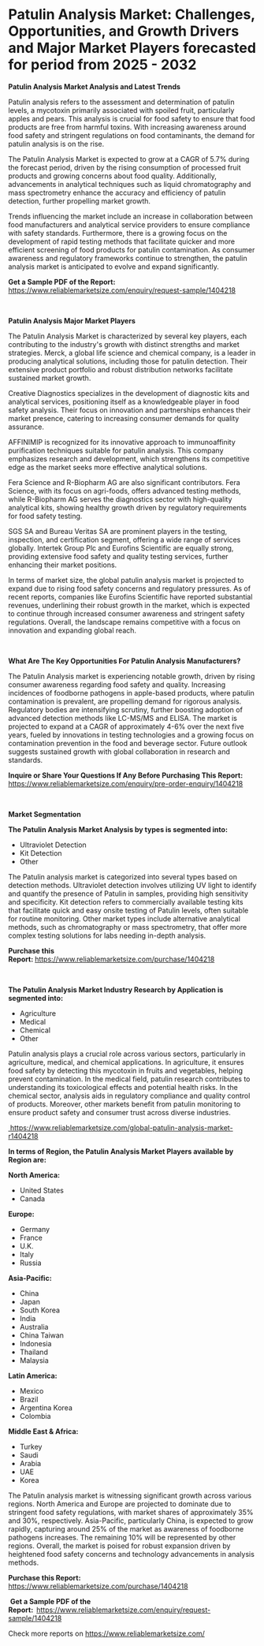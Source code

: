 <p><h1>Patulin Analysis Market: Challenges, Opportunities, and Growth Drivers and Major Market Players forecasted for period from 2025 - 2032</h1></p><p><strong>Patulin Analysis Market Analysis and Latest Trends</strong></p>
<p><p>Patulin analysis refers to the assessment and determination of patulin levels, a mycotoxin primarily associated with spoiled fruit, particularly apples and pears. This analysis is crucial for food safety to ensure that food products are free from harmful toxins. With increasing awareness around food safety and stringent regulations on food contaminants, the demand for patulin analysis is on the rise. </p><p>The Patulin Analysis Market is expected to grow at a CAGR of 5.7% during the forecast period, driven by the rising consumption of processed fruit products and growing concerns about food quality. Additionally, advancements in analytical techniques such as liquid chromatography and mass spectrometry enhance the accuracy and efficiency of patulin detection, further propelling market growth. </p><p>Trends influencing the market include an increase in collaboration between food manufacturers and analytical service providers to ensure compliance with safety standards. Furthermore, there is a growing focus on the development of rapid testing methods that facilitate quicker and more efficient screening of food products for patulin contamination. As consumer awareness and regulatory frameworks continue to strengthen, the patulin analysis market is anticipated to evolve and expand significantly.</p></p>
<p><strong>Get a Sample PDF of the Report:&nbsp;</strong> <a href="https://www.reliablemarketsize.com/enquiry/request-sample/1404218?utm_campaign=3092&utm_medium=2&utm_source=Github&utm_content=ia&utm_term=28032025&utm_id=patulin-analysis">https://www.reliablemarketsize.com/enquiry/request-sample/1404218</a></p>
<p>&nbsp;</p>
<p><strong>Patulin Analysis Major Market Players</strong></p>
<p><p>The Patulin Analysis Market is characterized by several key players, each contributing to the industry's growth with distinct strengths and market strategies. Merck, a global life science and chemical company, is a leader in producing analytical solutions, including those for patulin detection. Their extensive product portfolio and robust distribution networks facilitate sustained market growth.</p><p>Creative Diagnostics specializes in the development of diagnostic kits and analytical services, positioning itself as a knowledgeable player in food safety analysis. Their focus on innovation and partnerships enhances their market presence, catering to increasing consumer demands for quality assurance.</p><p>AFFINIMIP is recognized for its innovative approach to immunoaffinity purification techniques suitable for patulin analysis. This company emphasizes research and development, which strengthens its competitive edge as the market seeks more effective analytical solutions.</p><p>Fera Science and R-Biopharm AG are also significant contributors. Fera Science, with its focus on agri-foods, offers advanced testing methods, while R-Biopharm AG serves the diagnostics sector with high-quality analytical kits, showing healthy growth driven by regulatory requirements for food safety testing.</p><p>SGS SA and Bureau Veritas SA are prominent players in the testing, inspection, and certification segment, offering a wide range of services globally. Intertek Group Plc and Eurofins Scientific are equally strong, providing extensive food safety and quality testing services, further enhancing their market positions.</p><p>In terms of market size, the global patulin analysis market is projected to expand due to rising food safety concerns and regulatory pressures. As of recent reports, companies like Eurofins Scientific have reported substantial revenues, underlining their robust growth in the market, which is expected to continue through increased consumer awareness and stringent safety regulations. Overall, the landscape remains competitive with a focus on innovation and expanding global reach.</p></p>
<p>&nbsp;</p>
<p><strong>What Are The Key Opportunities For Patulin Analysis Manufacturers?</strong></p>
<p><p>The Patulin Analysis market is experiencing notable growth, driven by rising consumer awareness regarding food safety and quality. Increasing incidences of foodborne pathogens in apple-based products, where patulin contamination is prevalent, are propelling demand for rigorous analysis. Regulatory bodies are intensifying scrutiny, further boosting adoption of advanced detection methods like LC-MS/MS and ELISA. The market is projected to expand at a CAGR of approximately 4-6% over the next five years, fueled by innovations in testing technologies and a growing focus on contamination prevention in the food and beverage sector. Future outlook suggests sustained growth with global collaboration in research and standards.</p></p>
<p><strong>Inquire or Share Your Questions If Any Before Purchasing This Report:</strong> <a href="https://www.reliablemarketsize.com/enquiry/pre-order-enquiry/1404218?utm_campaign=3092&utm_medium=2&utm_source=Github&utm_content=ia&utm_term=28032025&utm_id=patulin-analysis">https://www.reliablemarketsize.com/enquiry/pre-order-enquiry/1404218</a></p>
<p>&nbsp;</p>
<p><strong>Market Segmentation</strong></p>
<p><strong>The Patulin Analysis Market Analysis by types is segmented into:</strong></p>
<p><ul><li>Ultraviolet Detection</li><li>Kit Detection</li><li>Other</li></ul></p>
<p><p>The Patulin analysis market is categorized into several types based on detection methods. Ultraviolet detection involves utilizing UV light to identify and quantify the presence of Patulin in samples, providing high sensitivity and specificity. Kit detection refers to commercially available testing kits that facilitate quick and easy onsite testing of Patulin levels, often suitable for routine monitoring. Other market types include alternative analytical methods, such as chromatography or mass spectrometry, that offer more complex testing solutions for labs needing in-depth analysis.</p></p>
<p><strong>Purchase this Report:&nbsp;</strong><a href="https://www.reliablemarketsize.com/purchase/1404218?utm_campaign=3092&utm_medium=2&utm_source=Github&utm_content=ia&utm_term=28032025&utm_id=patulin-analysis">https://www.reliablemarketsize.com/purchase/1404218</a></p>
<p>&nbsp;</p>
<p><strong>The Patulin Analysis Market Industry Research by Application is segmented into:</strong></p>
<p><ul><li>Agriculture</li><li>Medical</li><li>Chemical</li><li>Other</li></ul></p>
<p><p>Patulin analysis plays a crucial role across various sectors, particularly in agriculture, medical, and chemical applications. In agriculture, it ensures food safety by detecting this mycotoxin in fruits and vegetables, helping prevent contamination. In the medical field, patulin research contributes to understanding its toxicological effects and potential health risks. In the chemical sector, analysis aids in regulatory compliance and quality control of products. Moreover, other markets benefit from patulin monitoring to ensure product safety and consumer trust across diverse industries.</p></p>
<p><a href="https://www.reliablemarketsize.com/global-patulin-analysis-market-r1404218?utm_campaign=3092&utm_medium=2&utm_source=Github&utm_content=ia&utm_term=28032025&utm_id=patulin-analysis">&nbsp;https://www.reliablemarketsize.com/global-patulin-analysis-market-r1404218</a></p>
<p><strong>In terms of Region, the Patulin Analysis Market Players available by Region are:</strong></p>
<p>
    <p> <strong> North America: </strong>
        <ul>
            <li>United States</li>
            <li>Canada</li>
        </ul>
        </p> 
    <p> <strong> Europe: </strong>
        <ul>
            <li>Germany</li>
            <li>France</li>
            <li>U.K.</li>
            <li>Italy</li>
            <li>Russia</li>
        </ul>
        </p> 
    <p> <strong> Asia-Pacific: </strong>
        <ul>
            <li>China</li>
            <li>Japan</li>
            <li>South Korea</li>
            <li>India</li>
            <li>Australia</li>
            <li>China Taiwan</li>
            <li>Indonesia</li>
            <li>Thailand</li>
            <li>Malaysia</li>
        </ul>
        </p> 
    <p> <strong> Latin America: </strong>
        <ul>
            <li>Mexico</li>
            <li>Brazil</li>
            <li>Argentina Korea</li>
            <li>Colombia</li>
        </ul>
        </p> 
    <p> <strong> Middle East & Africa: </strong>
        <ul>
            <li>Turkey</li>
            <li>Saudi</li>
            <li>Arabia</li>
            <li>UAE</li>
            <li>Korea</li>
        </ul>
    </p>
    </p>
<p><p>The Patulin analysis market is witnessing significant growth across various regions. North America and Europe are projected to dominate due to stringent food safety regulations, with market shares of approximately 35% and 30%, respectively. Asia-Pacific, particularly China, is expected to grow rapidly, capturing around 25% of the market as awareness of foodborne pathogens increases. The remaining 10% will be represented by other regions. Overall, the market is poised for robust expansion driven by heightened food safety concerns and technology advancements in analysis methods.</p></p>
<p><strong>Purchase this Report: </strong><a href="https://www.reliablemarketsize.com/purchase/1404218?utm_campaign=3092&utm_medium=2&utm_source=Github&utm_content=ia&utm_term=28032025&utm_id=patulin-analysis">https://www.reliablemarketsize.com/purchase/1404218</a></p>
<p>&nbsp;<strong>Get a Sample PDF of the Report:&nbsp;&nbsp;</strong><a href="https://www.reliablemarketsize.com/enquiry/request-sample/1404218?utm_campaign=3092&utm_medium=2&utm_source=Github&utm_content=ia&utm_term=28032025&utm_id=patulin-analysis">https://www.reliablemarketsize.com/enquiry/request-sample/1404218</a></p>
<p><strong></strong></p>
<p>Check more reports on <a href="https://www.reliablemarketsize.com/?utm_campaign=3092&utm_medium=2&utm_source=Github&utm_content=ia&utm_term=28032025&utm_id=patulin-analysis">https://www.reliablemarketsize.com/</a></p>